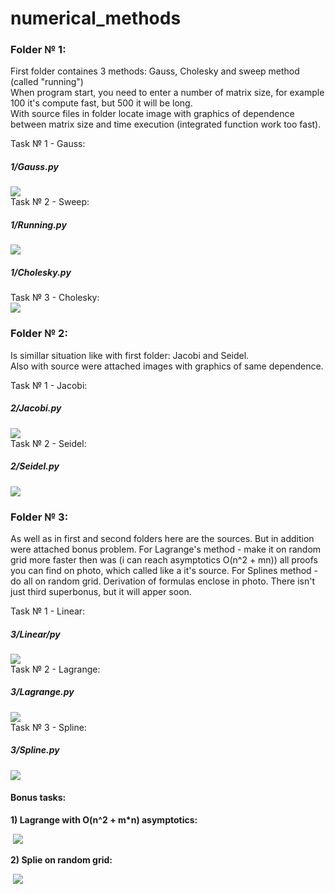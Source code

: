 # numerical_methods  
  
### Folder № 1:  
First folder containes 3 methods: Gauss, Cholesky and sweep method (called \"running\")  
When program start, you need to enter a number of matrix size, for example 100 it's compute fast, but 500 it will be long.  
With source files in folder locate image with graphics of dependence between matrix size and time execution (integrated function work too fast).  
  
Task № 1 - Gauss:  
##### 1/Gauss.py  
![](1/Gauss_1_300.png)  
Task № 2 - Sweep:  
##### 1/Running.py  
![](1/Running_1_7000.png)   
##### 1/Cholesky.py  
Task № 3 - Cholesky:  
![](1/Cholesky_1_120.png)   
  
### Folder № 2:  
Is simillar situation like with first folder: Jacobi and Seidel.  
Also with source were attached images with graphics of same dependence.  
  
Task № 1 - Jacobi:  
##### 2/Jacobi.py   
![](2/Jacobi_1_400.png)   
Task № 2 - Seidel:  
##### 2/Seidel.py   
![](2/Seidel_1_350.png) 
  
### Folder № 3:  
As well as in first and second folders here are the sources. But in addition were attached bonus problem. For Lagrange's method - make it on random grid more faster then was (i can reach asymptotics O(n^2 + mn)) all proofs you can find on photo, which called like a it's source. For Splines method - do all on random grid. Derivation of formulas enclose in photo. There isn't just third superbonus, but it will apper soon.   

Task № 1 - Linear:  
##### 3/Linear/py   
![](3/Linear.png)  
Task № 2 - Lagrange:  
##### 3/Lagrange.py   
![](3/Lagrange.png)   
Task № 3 - Spline:  
##### 3/Spline.py   
![](3/Spline.png)

#### Bonus tasks:
  
<strong>1) Lagrange with O(n^2 + m\*n) asymptotics:</strong>  
  
&nbsp;![](3/Lagrange+bonus.jpg)  

<strong>2) Splie on random grid:</strong>  

&nbsp;![](3/Spline+bonus.jpg)  
